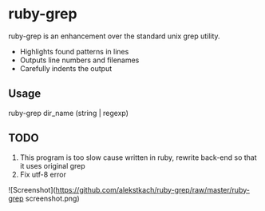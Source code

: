 ruby-grep
=========

ruby-grep is an enhancement over the standard unix grep utility.

  - Highlights found patterns in lines 
  - Outputs line numbers and filenames
  - Carefully indents the output

Usage
-----
ruby-grep dir_name (string | regexp)

TODO
----
1. This program is too slow cause written in ruby, rewrite back-end so that it uses original grep
2. Fix utf-8 error

![Screenshot](https://github.com/alekstkach/ruby-grep/raw/master/ruby-grep screenshot.png)
